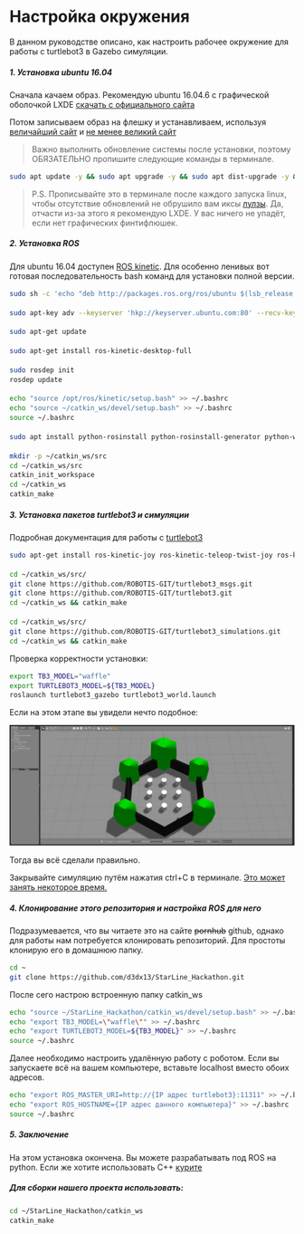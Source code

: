 # Настройка окружения
В данном руководстве описано, как настроить рабочее окружение для работы с turtlebot3 в Gazebo симуляции. 

##### 1. Установка ubuntu 16.04

Сначала качаем образ. Рекомендую ubuntu 16.04.6 с графической оболочкой LXDE [скачать с официального сайта](http://cdimage.ubuntu.com/lubuntu/releases/16.04/release/lubuntu-16.04.6-desktop-amd64.iso)

Потом записываем образ на флешку и устанавливаем, используя [величайший сайт](google.com) и [не менее великий сайт](https://losst.ru/ustanovka-linux-ryadom-s-windows-10)

> Важно выполнить обновление системы после установки, поэтому ОБЯЗАТЕЛЬНО пропишите следующие команды в терминале. 

```bash
sudo apt update -y && sudo apt upgrade -y && sudo apt dist-upgrade -y && sudo apt autoremove -y
```

> P.S. Прописывайте это в терминале после каждого запуска linux, чтобы отсутствие обновлений не обрушило вам иксы [лулзы](http://lurkmore.to/%D0%9F%D0%BB%D0%B0%D0%B7%D0%BC%D0%B0_%D0%BD%D0%B5_%D0%BF%D0%B0%D0%B4%D0%B0%D0%B5%D1%82). Да, отчасти из-за этого я рекомендую LXDE. У вас ничего не упадёт, если нет графических финтифлюшек. 

##### 2. Установка ROS

Для ubuntu 16.04 доступен [ROS kinetic](http://wiki.ros.org/kinetic/Installation/Ubuntu). Для особенно ленивых вот готовая последовательность bash команд для установки полной версии.

```bash
sudo sh -c 'echo "deb http://packages.ros.org/ros/ubuntu $(lsb_release -sc) main" > /etc/apt/sources.list.d/ros-latest.list'

sudo apt-key adv --keyserver 'hkp://keyserver.ubuntu.com:80' --recv-key C1CF6E31E6BADE8868B172B4F42ED6FBAB17C654

sudo apt-get update

sudo apt-get install ros-kinetic-desktop-full

sudo rosdep init
rosdep update

echo "source /opt/ros/kinetic/setup.bash" >> ~/.bashrc
echo "source ~/catkin_ws/devel/setup.bash" >> ~/.bashrc
source ~/.bashrc

sudo apt install python-rosinstall python-rosinstall-generator python-wstool build-essential

mkdir -p ~/catkin_ws/src
cd ~/catkin_ws/src
catkin_init_workspace
cd ~/catkin_ws
catkin_make
```

##### 3. Установка пакетов turtlebot3 и симуляции

Подробная документация для работы с [turtlebot3](http://emanual.robotis.com/docs/en/platform/turtlebot3/overview/)

```bash
sudo apt-get install ros-kinetic-joy ros-kinetic-teleop-twist-joy ros-kinetic-teleop-twist-keyboard ros-kinetic-laser-proc ros-kinetic-rgbd-launch ros-kinetic-depthimage-to-laserscan ros-kinetic-rosserial-arduino ros-kinetic-rosserial-python ros-kinetic-rosserial-server ros-kinetic-rosserial-client ros-kinetic-rosserial-msgs ros-kinetic-amcl ros-kinetic-map-server ros-kinetic-move-base ros-kinetic-urdf ros-kinetic-xacro ros-kinetic-compressed-image-transport ros-kinetic-rqt-image-view ros-kinetic-gmapping ros-kinetic-navigation ros-kinetic-interactive-markers

cd ~/catkin_ws/src/
git clone https://github.com/ROBOTIS-GIT/turtlebot3_msgs.git
git clone https://github.com/ROBOTIS-GIT/turtlebot3.git
cd ~/catkin_ws && catkin_make

cd ~/catkin_ws/src/
git clone https://github.com/ROBOTIS-GIT/turtlebot3_simulations.git
cd ~/catkin_ws && catkin_make
```

Проверка корректности установки:

```bash
export TB3_MODEL="waffle"
export TURTLEBOT3_MODEL=${TB3_MODEL}
roslaunch turtlebot3_gazebo turtlebot3_world.launch
```

Если на этом этапе вы увидели нечто подобное:

![img](images/turtlebot3_world_bugger.png)

Тогда вы всё сделали правильно.

Закрывайте симуляцию путём нажатия ctrl+C в терминале. <u>Это может занять некоторое время.</u>

##### 4. Клонирование этого репозитория и настройка ROS для него

Подразумевается, что вы читаете это на сайте ~~pornhub~~ github, однако для работы нам потребуется клонировать репозиторий. Для простоты клонирую его в домашнюю папку.

```bash
cd ~
git clone https://github.com/d3dx13/StarLine_Hackathon.git
```

После сего настрою встроенную папку catkin_ws

```bash
echo "source ~/StarLine_Hackathon/catkin_ws/devel/setup.bash" >> ~/.bashrc
echo "export TB3_MODEL=\"waffle\"" >> ~/.bashrc
echo "export TURTLEBOT3_MODEL=${TB3_MODEL}" >> ~/.bashrc
source ~/.bashrc
```

Далее необходимо настроить удалённую работу с роботом. Если вы запускаете всё на вашем компьютере, вставьте localhost вместо обоих адресов.

```bash
echo "export ROS_MASTER_URI=http://{IP адрес turtlebot3}:11311" >> ~/.bashrc
echo "export ROS_HOSTNAME={IP адрес данного компьютера}" >> ~/.bashrc
source ~/.bashrc
```

##### 5. Заключение

На этом установка окончена. Вы можете разрабатывать под ROS на python. Если же хотите использовать C++ [курите](http://wiki.ros.org/ROS/Tutorials)

##### Для сборки нашего проекта использовать:

```bash
cd ~/StarLine_Hackathon/catkin_ws
catkin_make
```